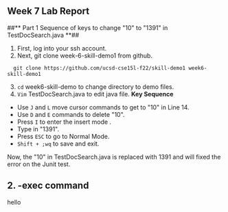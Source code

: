 ## **Week 7 Lab Report** ##

##** Part 1 Sequence of keys to change "10" to "1391" in TestDocSearch.java **## 

1. First, log into your ssh account.
2. Next, git clone week-6-skill-demo1 from github. 
<pre><code>  git clone https://github.com/ucsd-cse15l-f22/skill-demo1 week6-skill-demo1
</code></pre> 
3. `cd` week6-skill-demo to change directory to demo files.
4. `Vim` TestDocSearch.java to edit java file.
**Key Sequence**
* Use `J` and `L` move cursor commands to get to "10" in Line 14.
* Use `D` and `E` commands to delete "10".
* Press `I` to enter the insert mode .
* Type in "1391".
* Press `ESC` to go to Normal Mode.
* `Shift + ;wq` to save and exit.

Now, the "10" in TestDocSearch.java is replaced with 1391 and will fixed the error on the Junit test.


## **2. -exec command** ##

hello
